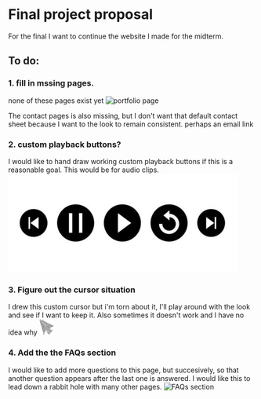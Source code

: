 # Final project proposal

For the final I want to continue the website I made for the midterm. 

## To do: 

 

### 1. fill in mssing pages. 

none of these pages exist yet
![ portfolio page](<portfolio_page.png>)

The contact pages is also missing, but I don't want that default contact sheet because I want to the look to remain consistent. perhaps an email link

 

### 2. custom playback buttons?

I would like to hand draw working custom playback buttons if this is a reasonable goal. This would be for audio clips.
![ playback buttons](<playback buttons example.jpg>)

 

### 3. Figure out the cursor situation

I drew this custom cursor but i'm torn about it, I'll play around with the look and see if I want to keep it. 
Also sometimes it doesn't work and I have no idea why
![ custom cursor](<cursor.png>)

 

### 4. Add the the FAQs section

I would like to add more questions to this page, but succesively, so that another question appears after the last one is answered.
 I would like this to lead down a rabbit hole with many other pages. 
![ FAQs section](<FAQs section.png>)
